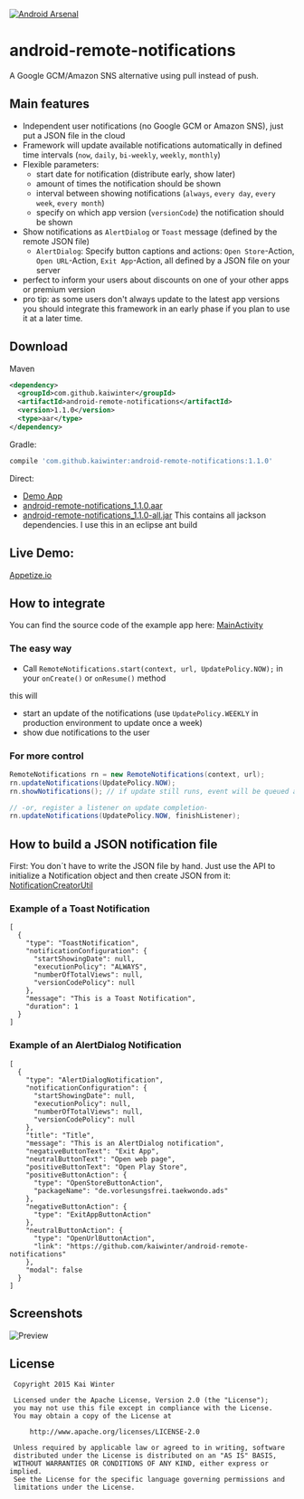 [![Android Arsenal](https://img.shields.io/badge/Android%20Arsenal-android--remote--notifications-green.svg?style=flat)](https://android-arsenal.com/details/1/2058)
# android-remote-notifications
A Google GCM/Amazon SNS alternative using pull instead of push.
## Main features
- Independent user notifications (no Google GCM or Amazon SNS), just put a JSON file in the cloud
- Framework will update available notifications automatically in defined time intervals (`now`, `daily`, `bi-weekly`, `weekly`, `monthly`)
- Flexible parameters:
  - start date for notification (distribute early, show later)
  - amount of times the notification should be shown
  - interval between showing notifications (`always`, `every day`, `every week`, `every month`)
  - specify on which app version (`versionCode`) the notification should be shown
- Show notifications as `AlertDialog` or `Toast` message (defined by the remote JSON file)
  - `AlertDialog`: Specify button captions and actions: `Open Store`-Action, `Open URL`-Action, `Exit App`-Action, all defined by a JSON file on your server
- perfect to inform your users about discounts on one of your other apps or premium version
- pro tip: as some users don't always update to the latest app versions you should integrate this framework in an early phase if you plan to use it at a later time.

## Download
Maven
```xml
<dependency>
  <groupId>com.github.kaiwinter</groupId>
  <artifactId>android-remote-notifications</artifactId>
  <version>1.1.0</version>
  <type>aar</type>
</dependency>
```  
Gradle:
```groovy
compile 'com.github.kaiwinter:android-remote-notifications:1.1.0'
```
Direct:
- [Demo App](https://github.com/kaiwinter/android-remote-notifications/releases/download/v1.1.0/remotenotifications-example-1.1.0.apk)
- [android-remote-notifications_1.1.0.aar](https://github.com/kaiwinter/android-remote-notifications/releases/download/v1.1.0/android-remote-notifications-1.1.0.aar)
- [android-remote-notifications_1.1.0-all.jar](https://github.com/kaiwinter/android-remote-notifications/releases/download/v1.1.0/android-remote-notifications-1.1.0-all.jar) This contains all jackson dependencies. I use this in an eclipse ant build

## Live Demo:
[Appetize.io](https://appetize.io/app/efkur5jaxuztahp6wtc5n65x74)

## How to integrate
You can find the source code of the example app here: [MainActivity](https://github.com/kaiwinter/android-remote-notifications/blob/master/example/src/main/java/com/github/kaiwinter/androidremotenotifications/example/MainActivity.java)
### The easy way
- Call `RemoteNotifications.start(context, url, UpdatePolicy.NOW);` in your `onCreate()` or `onResume()` method

this will
- start an update of the notifications (use `UpdatePolicy.WEEKLY` in production environment to update once a week)
- show due notifications to the user
 
### For more control
```java
RemoteNotifications rn = new RemoteNotifications(context, url);
rn.updateNotifications(UpdatePolicy.NOW);
rn.showNotifications(); // if update still runs, event will be queued and carried out later

// -or, register a listener on update completion-
rn.updateNotifications(UpdatePolicy.NOW, finishListener);
```

## How to build a JSON notification file
First: You don´t have to write the JSON file by hand. Just use the API to initialize a Notification object and then create JSON from it: [NotificationCreatorUtil ](https://github.com/kaiwinter/android-remote-notifications/blob/master/notification-creator-util/src/main/java/com/github/kaiwinter/androidremotenotifications/util/NotificationCreatorUtil.java)
### Example of a Toast Notification
```
[
  {
    "type": "ToastNotification",
    "notificationConfiguration": {
      "startShowingDate": null,
      "executionPolicy": "ALWAYS",
      "numberOfTotalViews": null,
      "versionCodePolicy": null
    },
    "message": "This is a Toast Notification",
    "duration": 1
  }
]
```
### Example of an AlertDialog Notification
```
[
  {
    "type": "AlertDialogNotification",
    "notificationConfiguration": {
      "startShowingDate": null,
      "executionPolicy": null,
      "numberOfTotalViews": null,
      "versionCodePolicy": null
    },
    "title": "Title",
    "message": "This is an AlertDialog notification",
    "negativeButtonText": "Exit App",
    "neutralButtonText": "Open web page",
    "positiveButtonText": "Open Play Store",
    "positiveButtonAction": {
      "type": "OpenStoreButtonAction",
      "packageName": "de.vorlesungsfrei.taekwondo.ads"
    },
    "negativeButtonAction": {
      "type": "ExitAppButtonAction"
    },
    "neutralButtonAction": {
      "type": "OpenUrlButtonAction",
      "link": "https://github.com/kaiwinter/android-remote-notifications"
    },
    "modal": false
  }
]
```

## Screenshots
![Preview](http://i.imgur.com/Hp1aowm.png)

## License
     Copyright 2015 Kai Winter
     
     Licensed under the Apache License, Version 2.0 (the "License");
     you may not use this file except in compliance with the License.
     You may obtain a copy of the License at
     
         http://www.apache.org/licenses/LICENSE-2.0
     
     Unless required by applicable law or agreed to in writing, software
     distributed under the License is distributed on an "AS IS" BASIS,
     WITHOUT WARRANTIES OR CONDITIONS OF ANY KIND, either express or implied.
     See the License for the specific language governing permissions and
     limitations under the License.
